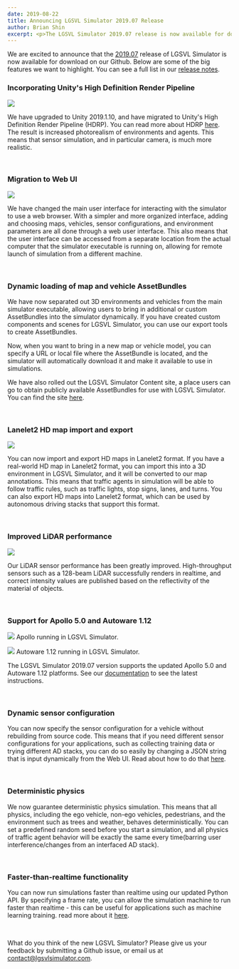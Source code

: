 ```yaml
---
date: 2019-08-22
title: Announcing LGSVL Simulator 2019.07 Release
author: Brian Shin
excerpt: <p>The LGSVL Simulator 2019.07 release is now available for download on our Github. </p>
---
```



We are excited to announce that the [2019.07](https://github.com/lgsvl/simulator/releases/latest) release of LGSVL Simulator is now available for download on our Github. Below are some of the big features we want to highlight. You can see a full list in our [release notes](https://www.lgsvlsimulator.com/docs/changelog/).
<br/>

### Incorporating Unity's High Definition Render Pipeline

[![]({{site.baseurl}}/images/blog/2019-08-22-apollo-sim-02.png)]({{site.baseurl}}/images/blog/full_size_images/2019-08-22-apollo-sim-02.png)

We have upgraded to Unity 2019.1.10, and have migrated to Unity's High Definition Render Pipeline (HDRP). You can read more about HDRP [here](https://docs.unity3d.com/Packages/com.unity.render-pipelines.high-definition@6.9/manual/index.html). The result is increased photorealism of environments and agents. This means that sensor simulation, and in particular camera, is much more realistic.

<br/>

### Migration to Web UI
[![]({{site.baseurl}}/images/blog/2019-08-22-web-ui-01.png)]({{site.baseurl}}/images/blog/full_size_images/2019-08-22-web-ui-01.png)

We have changed the main user interface for interacting with the simulator to use a web browser. With a simpler and more organized interface, adding and choosing maps, vehicles, sensor configurations, and environment parameters are all done through a web user interface. This also means that the user interface can be accessed from a separate location from the actual computer that the simulator executable is running on, allowing for remote launch of simulation from a different machine.

<br/>

### Dynamic loading of map and vehicle AssetBundles
We have now separated out 3D environments and vehicles from the main simulator executable, allowing users to bring in additional or custom AssetBundles into the simulator dynamically. If you have created custom components and scenes for LGSVL Simulator, you can use our export tools to create AssetBundles.

Now, when you want to bring in a new map or vehicle model, you can specify a URL or local file where the AssetBundle is located, and the simulator will automatically download it and make it available to use in simulations.

We have also rolled out the LGSVL Simulator Content site, a place users can go to obtain publicly available AssetBundles for use with LGSVL Simulator. You can find the site [here](https://content.lgsvlsimulator.com).

<br/>

### Lanelet2 HD map import and export
[![]({{site.baseurl}}/images/blog/2019-08-22-gomentum.png)]({{site.baseurl}}/images/blog/full_size_images/2019-08-22-gomentum.png)

You can now import and export HD maps in Lanelet2 format. If you have a real-world HD map in Lanelet2 format, you can import this into a 3D environment in LGSVL Simulator, and it will be converted to our map annotations. This means that traffic agents in simulation will be able to follow traffic rules, such as traffic lights, stop signs, lanes, and turns. You can also export HD maps into Lanelet2 format, which can be used by autonomous driving stacks that support this format.

<br/>

### Improved LiDAR performance
[![]({{site.baseurl}}/images/blog/2019-08-22-lidar128-01.png)]({{site.baseurl}}/images/blog/full_size_images/2019-08-22-lidar128-01.png)

Our LiDAR sensor performance has been greatly improved. High-throughput sensors such as a 128-beam LiDAR successfully renders in realtime, and correct intensity values are published based on the reflectivity of the material of objects.

<br/>



### Support for Apollo 5.0 and Autoware 1.12
[![]({{site.baseurl}}/images/blog/2019-08-22-apollo-sim-03.png)]({{site.baseurl}}/images/blog/full_size_images/2019-08-22-apollo-sim-03.png)
Apollo running in LGSVL Simulator.


[![]({{site.baseurl}}/images/blog/2019-08-22-autoware-rviz-03.png)]({{site.baseurl}}/images/blog/full_size_images/2019-08-22-autoware-rviz-03.png)
Autoware 1.12 running in LGSVL Simulator.

The LGSVL Simulator 2019.07 version supports the updated Apollo 5.0 and Autoware 1.12 platforms. See our [documentation](https://www.lgsvlsimulator.com/docs) to see the latest instructions.

<br/>


### Dynamic sensor configuration
You can now specify the sensor configuration for a vehicle without rebuilding from source code. This means that if you need different sensor configurations for your applications, such as collecting training data or trying different AD stacks, you can do so easily by changing a JSON string that is input dynamically from the Web UI. Read about how to do that [here](https://www.lgsvlsimulator.com/docs/).

<br/>

### Deterministic physics
We now guarantee deterministic physics simulation. This means that all physics, including the ego vehicle, non-ego vehicles, pedestrians, and the environment such as trees and weather, behaves deterministically. You can set a predefined random seed before you start a simulation, and all physics of traffic agent behavior will be exactly the same every time(barring user interference/changes from an interfaced AD stack).

<br/>

### Faster-than-realtime functionality
You can now run simulations faster than realtime using our updated Python API. By specifying a frame rate, you can allow the simulation machine to run faster than realtime - this can be useful for applications such as machine learning training. read more about it [here](https://www.lgsvlsimulator.com/docs/python-api/#non-realtime-simulation).

<br/>

What do you think of the new LGSVL Simulator? Please give us your feedback by submitting a Github issue, or email us at [contact@lgsvlsimulator.com](mailto:contact@lgsvlsimulator.com).

